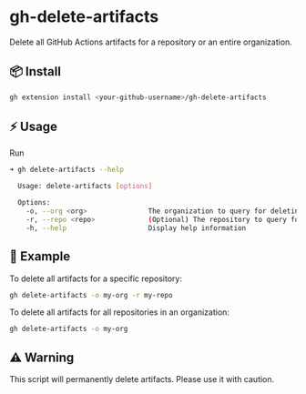 # gh-delete-artifacts

Delete all GitHub Actions artifacts for a repository or an entire organization.

## 📦 Install
```bash
gh extension install <your-github-username>/gh-delete-artifacts
```

## ⚡️ Usage
Run
```bash
➜ gh delete-artifacts --help

  Usage: delete-artifacts [options]

  Options:
    -o, --org <org>               The organization to query for deleting artifacts
    -r, --repo <repo>             (Optional) The repository to query for deleting artifacts
    -h, --help                    Display help information
```

## 🚀 Example
To delete all artifacts for a specific repository:
```bash
gh delete-artifacts -o my-org -r my-repo
```

To delete all artifacts for all repositories in an organization:
```bash
gh delete-artifacts -o my-org
```

## ⚠️ Warning
This script will permanently delete artifacts. Please use it with caution.